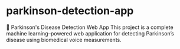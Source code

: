 # parkinson-detection-app
🧠 Parkinson's Disease Detection Web App This project is a complete machine learning–powered web application for detecting Parkinson’s disease using biomedical voice measurements.
